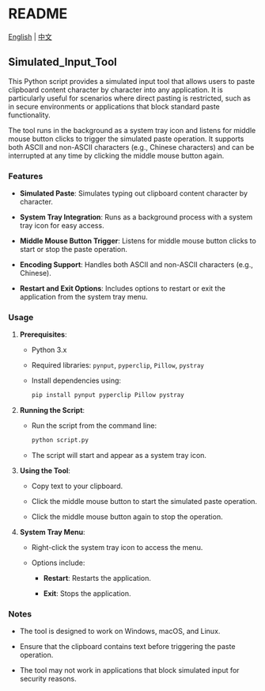 # README

[English](./README.md) | [中文](./README.zh_cn.md)

## Simulated_Input_Tool

This Python script provides a simulated input tool that allows users to paste clipboard content character by character into any application. It is particularly useful for scenarios where direct pasting is restricted, such as in secure environments or applications that block standard paste functionality.

The tool runs in the background as a system tray icon and listens for middle mouse button clicks to trigger the simulated paste operation. It supports both ASCII and non-ASCII characters (e.g., Chinese characters) and can be interrupted at any time by clicking the middle mouse button again.

### Features

- **Simulated Paste**: Simulates typing out clipboard content character by character.

- **System Tray Integration**: Runs as a background process with a system tray icon for easy access.

- **Middle Mouse Button Trigger**: Listens for middle mouse button clicks to start or stop the paste operation.

- **Encoding Support**: Handles both ASCII and non-ASCII characters (e.g., Chinese).

- **Restart and Exit Options**: Includes options to restart or exit the application from the system tray menu.

### Usage

1. **Prerequisites**:
   
   - Python 3.x
   
   - Required libraries: `pynput`, `pyperclip`, `Pillow`, `pystray`
   
   - Install dependencies using:
     
     ```bash
     pip install pynput pyperclip Pillow pystray
     ```

2. **Running the Script**:
   
   - Run the script from the command line:
     
     ```bash
     python script.py
     ```
   
   - The script will start and appear as a system tray icon.

3. **Using the Tool**:
   
   - Copy text to your clipboard.
   
   - Click the middle mouse button to start the simulated paste operation.
   
   - Click the middle mouse button again to stop the operation.

4. **System Tray Menu**:
   
   - Right-click the system tray icon to access the menu.
   
   - Options include:
     
     - **Restart**: Restarts the application.
     
     - **Exit**: Stops the application.

### Notes

- The tool is designed to work on Windows, macOS, and Linux.

- Ensure that the clipboard contains text before triggering the paste operation.

- The tool may not work in applications that block simulated input for security reasons.
